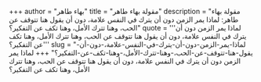 +++
author = "بهاء طاهر"
title = "مقولة بهاء طاهر"
description = "مقولة بهاء طاهر: لماذا يمر الزمن دون أن يترك في النفس علامة، دون أن يقول هنا تتوقف عن الحب، وهنا تترك الأمل، وهنا تكف عن التفكير؟"
quote = '''لماذا يمر الزمن دون أن يترك في النفس علامة، دون أن يقول هنا تتوقف عن الحب، وهنا تترك الأمل، وهنا تكف عن التفكير؟'''
slug = "لماذا-يمر-الزمن-دون-أن-يترك-في-النفس-علامة،-دون-أن-يقول-هنا-تتوقف-عن-الحب،-وهنا-تترك-الأمل،-وهنا-تكف-عن-التفكير؟"
+++
لماذا يمر الزمن دون أن يترك في النفس علامة، دون أن يقول هنا تتوقف عن الحب، وهنا تترك الأمل، وهنا تكف عن التفكير؟
